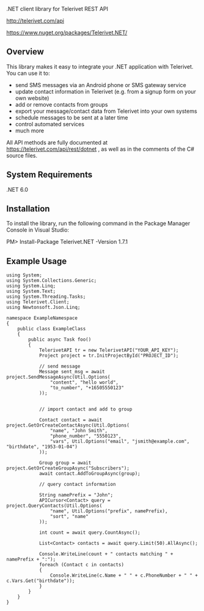 .NET client library for Telerivet REST API

http://telerivet.com/api

https://www.nuget.org/packages/Telerivet.NET/

Overview
--------
This library makes it easy to integrate your .NET application with Telerivet.
You can use it to:

- send SMS messages via an Android phone or SMS gateway service
- update contact information in Telerivet (e.g. from a signup form on your own website)
- add or remove contacts from groups
- export your message/contact data from Telerivet into your own systems
- schedule messages to be sent at a later time
- control automated services
- much more

All API methods are fully documented at https://telerivet.com/api/rest/dotnet ,
as well as in the comments of the C# source files.

System Requirements
-------------------
.NET 6.0

Installation
------------
To install the library, run the following command in the Package Manager Console in Visual Studio:

PM> Install-Package Telerivet.NET -Version 1.7.1


Example Usage
-------------

```
using System;
using System.Collections.Generic;
using System.Linq;
using System.Text;
using System.Threading.Tasks;
using Telerivet.Client;
using Newtonsoft.Json.Linq;

namespace ExampleNamespace
{
    public class ExampleClass
    {
        public async Task foo()
        {
            TelerivetAPI tr = new TelerivetAPI("YOUR_API_KEY");
            Project project = tr.InitProjectById("PROJECT_ID");

            // send message
            Message sent_msg = await project.SendMessageAsync(Util.Options(
                "content", "hello world",
                "to_number", "+16505550123"
            ));


            // import contact and add to group

            Contact contact = await project.GetOrCreateContactAsync(Util.Options(
                "name", "John Smith",
                "phone_number", "5550123",
                "vars", Util.Options("email", "jsmith@example.com", "birthdate", "1953-01-04")
            ));

            Group group = await project.GetOrCreateGroupAsync("Subscribers");
            await contact.AddToGroupAsync(group);

            // query contact information

            String namePrefix = "John";
            APICursor<Contact> query = project.QueryContacts(Util.Options(
                "name", Util.Options("prefix", namePrefix),
                "sort", "name"
            ));

            int count = await query.CountAsync();

            List<Contact> contacts = await query.Limit(50).AllAsync();

            Console.WriteLine(count + " contacts matching " + namePrefix + ":");
            foreach (Contact c in contacts)
            {
                Console.WriteLine(c.Name + " " + c.PhoneNumber + " " + c.Vars.Get("birthdate"));
            }
        }
    }
}
```
